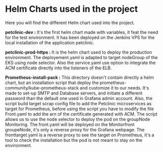 # Helm Charts used in the project
Here you will find the different Helm chart used into the project.

<b>petclinic-dev :</b> It's the first helm chart made with variables, it feat the need for the test environment. It has been deployed on the Jenkins VPS for the local installation of the application petclinic.


<b>petclinic-prod-https :</b>  It is the helm chart used to deploy the production environment. The deployement.yaml is adapted to target nodeGroup of the EKS using node selector.
Also the service.yaml use option to integrate the ACM certificate directly into the listeners of the ELB.


<b>Prometheus-install-pack :</b> This directory doesn't contain directly a helm chart, but an installation script that deploy the prometheus-community/kube-prometheus-stack and customize it to our needs.
It's made to set-up SMTP and Database servers, and initiate a different password than the default one used in Grafana admin account. 
Also, the script build target scrap config file to add the Petclinic microservices as target for Prometheus, before using the script you have to modify the file Front.yaml to add the arn of the certificate generated with ACM.
The script allows us to use the node selector to deploy the pod on the groupNode Monitoring. The front.yaml will be deployed on the Monitorfront groupeNode, it's only a reverse proxy for the Grafana webpage.
The fronttarget.yaml is a reverse proxy to see the target on Prometheus, it's a tool to check the installation but the pod is not meant to stay on the environment.
